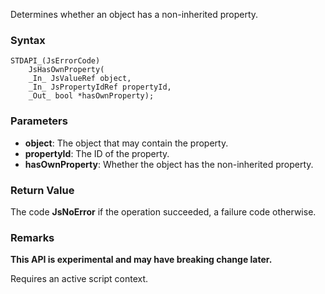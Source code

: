 Determines whether an object has a non-inherited property. 
### Syntax 
```
STDAPI_(JsErrorCode)
    JsHasOwnProperty(
    _In_ JsValueRef object,
    _In_ JsPropertyIdRef propertyId,
    _Out_ bool *hasOwnProperty);
```
### Parameters 
* __object__: The object that may contain the property.
* __propertyId__: The ID of the property.
* __hasOwnProperty__: Whether the object has the non-inherited property.
### Return Value 
The code **JsNoError** if the operation succeeded, a failure code otherwise.
### Remarks
**This API is experimental and may have breaking change later.**

Requires an active script context.
